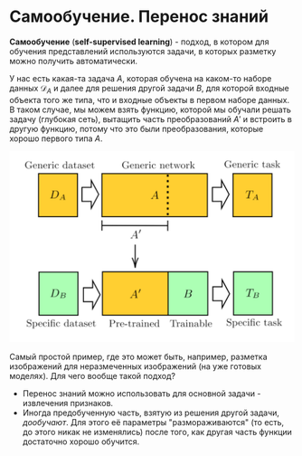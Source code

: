 # Самообучение. Перенос знаний

**Самообучение** (**self-supervised learning**) - подход, в котором для обучения представлений используются задачи, в которых разметку можно получить автоматически.

У нас есть какая-та задача $A$, которая обучена на каком-то наборе данных $\mathcal{D}_{A}$ и далее для решения другой задачи $B$, для которой входные объекта того же типа, что и входные объекты в первом наборе данных. В таком случае, мы можем взять функцию, которой мы обучали решать задачу (глубокая сеть), вытащить часть преобразований $A'$ и встроить в другую функцию, потому что это были преобразования, которые хорошо первого типа $A$.

![Схема переноса знаний](../lectures/assets/transfer.png)

Самый простой пример, где это может быть, например, разметка изображений для неразмеченных изображений (на уже готовых моделях). Для чего вообще такой подход?

- Перенос знаний можно использовать для основной задачи - извлечения признаков.
- Иногда предобученную часть, взятую из решения другой задачи, *дообучают*. Для этого её параметры "размораживаются" (то есть, до этого никак не изменялись) после того, как другая часть функции достаточно хорошо обучится.
